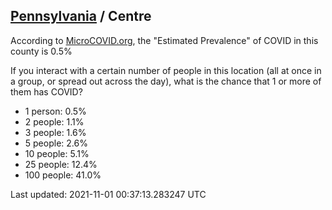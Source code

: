 
## [Pennsylvania](/united-states/pennsylvania) / Centre

According to [MicroCOVID.org](http://microcovid.org),
the "Estimated Prevalence" of COVID in this county is 0.5%

If you interact with a certain number of people in this location
(all at once in a group, or spread out across the day), what is the chance that
1 or more of them has COVID?

- 1 person: 0.5%
- 2 people: 1.1%
- 3 people: 1.6%
- 5 people: 2.6%
- 10 people: 5.1%
- 25 people: 12.4%
- 100 people: 41.0%

Last updated: 2021-11-01 00:37:13.283247 UTC
